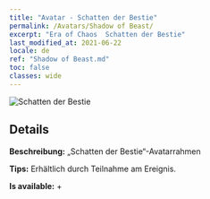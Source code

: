 ```yaml
---
title: "Avatar - Schatten der Bestie"
permalink: /Avatars/Shadow of Beast/
excerpt: "Era of Chaos  Schatten der Bestie"
last_modified_at: 2021-06-22
locale: de
ref: "Shadow of Beast.md"
toc: false
classes: wide
---
```

 ![Schatten der Bestie](/images/a/avatarFrame_79.png)

## Details

 **Beschreibung:** „Schatten der Bestie“-Avatarrahmen 

 **Tips:** Erhältlich durch Teilnahme am Ereignis. 

 **Is available:**  + 

